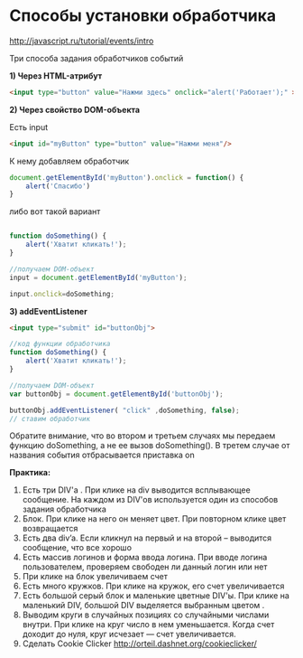 # Способы установки обработчика

http://javascript.ru/tutorial/events/intro

Три способа задания обработчиков событий

**1) Через HTML-атрибут**


```html
<input type="button" value="Нажми здесь" onclick="alert('Работает');" >
```

**2) Через свойство DOM-объекта**

Есть input

```html
<input id="myButton" type="button" value="Нажми меня"/>
```

К нему добавляем обработчик

```js
document.getElementById('myButton').onclick = function() {
    alert('Спасибо')
}
```
либо вот такой вариант

```js

function doSomething() {
    alert('Хватит кликать!');
}

//получаем DOM-объект
input = document.getElementById('myButton');

input.onclick=doSomething;

```


**3) addEventListener**

```html
<input type="submit" id="buttonObj">
```

```js
//код функции обработчика
function doSomething() {
    alert('Хватит кликать!');
}

//получаем DOM-объект
var buttonObj = document.getElementById('buttonObj');

buttonObj.addEventListener( "click" ,doSomething, false); 
// ставим обработчик
```

Обратите внимание, что во втором и третьем случаях мы передаем функцию doSomething, а не ее вызов doSomething(). В третем случае от названия события отбрасывается приставка on


**Практика:**
1. Есть три DIV'a . При клике на div выводится всплывающее сообщение. На каждом из DIV'ов используется один из способов задания обработчика 
2. Блок. При клике на него он меняет цвет. При повторном клике цвет возвращается
3. Есть два div’a. Если кликнул на первый и на второй – выводится сообщение, что все хорошо
4. Есть массив логинов и форма ввода логина. При вводе логина пользователем, проверяем свободен ли данный логин или нет
5. 	При клике на блок увеличиваем счет
6. 	Есть много кружков. При клике на кружок, его счет увеличивается
7.	Есть большой серый блок и маленькие цветные DIV'ы. При клике на маленький DIV, большой DIV выделяется выбранным цветом .
8.	Выводим круги в случайных позициях со случайными числами внутри. При клике на круг число в нем уменьшается. Когда счет доходит до нуля, круг исчезает — счет увеличивается.
9.	Сделать Cookie Clicker http://orteil.dashnet.org/cookieclicker/ 



